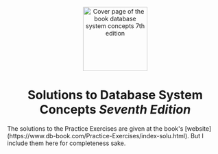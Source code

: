 <!-- ![Cover page of the book database system concepts 7th edition](https://www.db-book.com/images/db7-cover.jpg) -->
<p align="center">
  <img src="https://www.db-book.com/images/db7-cover.jpg" height="150" alt="Cover page of the book database system concepts 7th edition">
</p>

<div align="center">

# Solutions to **Database System Concepts** _Seventh Edition_
 
</div>
The solutions to the Practice Exercises are given at the book's [website](https://www.db-book.com/Practice-Exercises/index-solu.html). But I include them here for completeness sake. 
